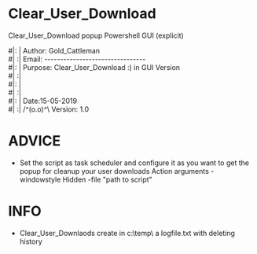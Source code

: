 # Clear_User_Download


Clear_User_Download popup Powershell GUI (explicit)

#|: | Author:  Gold_Cattleman                     
#| :| Email:   --------------------------------                   
#|: | Purpose: Clear_User_Download :)  in GUI Version                     
#| :|                                                             
#|: |                      						                  
#| :|                                                             
#|: |         		Date:15-05-2019                                                      
#| :| 	/^(o.o)^\    Version: 1.0           	                  
 
# ADVICE
 - Set the script as task scheduler and configure it as you want to get the popup for cleanup your user downloads
       Action arguments - windowstyle Hidden -file "path to script"

# INFO
- Clear_User_Downlaods create in c:\temp\ a logfile.txt with deleting history
